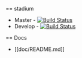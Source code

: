 == stadium
* Master - [![Build Status](https://travis-ci.org/heliocentric/stadium.svg?branch=master)](https://travis-ci.org/heliocentric/stadium)
* Develop - [![Build Status](https://travis-ci.org/heliocentric/stadium.svg?branch=develop)](https://travis-ci.org/heliocentric/stadium)

== Docs
* [[doc/README.md]]